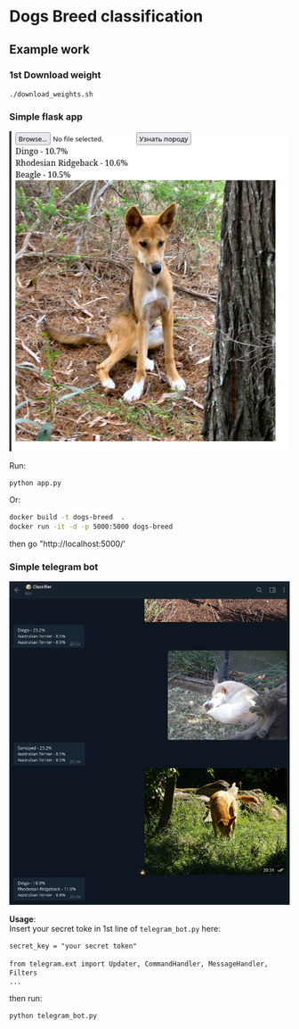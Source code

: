 # Dogs Breed classification 

## Example work 

### 1st Download weight

```
./download_weights.sh
```

### Simple flask app
<img src="images/example 1.png">

Run:
```bash
python app.py
```

Or:
```bash
docker build -t dogs-breed  .                                                                                              ✔ 
docker run -it -d -p 5000:5000 dogs-breed
```

then go "http://localhost:5000/'

### Simple telegram bot

<img src="images/example 2.png">

**Usage**:  
Insert your secret toke in 1st line of ```telegram_bot.py``` here:
```
secret_key = "your secret token"

from telegram.ext import Updater, CommandHandler, MessageHandler, Filters
...
```

then run:
```
python telegram_bot.py
```
